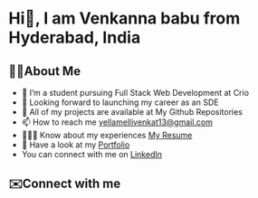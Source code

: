 # Hi👋, I am Venkanna babu from Hyderabad, India 
## 🙋‍♂️About Me
  - 🌱 I’m a student pursuing Full Stack Web Development at Crio
  - 👯 Looking forward to launching my career as an SDE
  - 🤔 All of my projects are available at My Github Repositories
  - 📫 How to reach me <a href="https://www.gmail.com">yellamellivenkat13@gmail.com</a>
  - 👨🏻‍🎓 Know about my experiences  <a href="https://drive.google.com/file/d/1mPqI_DI3EAnZfiod-9C9GoegJMemLq0_/view?usp=sharing">My Resume</a>
  - 💬 Have a look at my <a href="https://www.crio.do/learn/portfolio/yellamellivenkannababu22/">Portfolio</a>
  - You can connect with me on <a href="https://www.linkedin.com/in/venkannababu22">LinkedIn</a>
## ✉️Connect with me
  <a href="https://upload.wikimedia.org/wikipedia/commons/thumb/c/ca/LinkedIn_logo_initials.png/600px-LinkedIn_logo_initials.png"></a>
